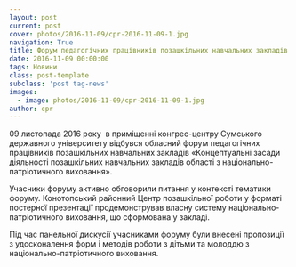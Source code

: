```yaml
---
layout: post
current: post
cover: photos/2016-11-09/cpr-2016-11-09-1.jpg
navigation: True
title: Форум педагогічних працівників позашкільних навчальних закладів
date: 2016-11-09 00:00:00
tags: Новини
class: post-template
subclass: 'post tag-news'
images:
  - image: photos/2016-11-09/cpr-2016-11-09-1.jpg
author: cpr
---
```


09 листопада 2016 року  в приміщенні конгрес-центру Сумського державного університету відбувся обласний форум педагогічних працівників позашкільних навчальних закладів «Концептуальні засади діяльності позашкільних навчальних закладів області з національно-патріотичного виховання».

Учасники форуму активно обговорили питання у контексті тематики форуму. Конотопський районний Центр позашкільної роботи у форматі постерної презентації продемонстрував власну систему національно-патріотичного виховання, що сформована у закладі.

Під час панельної дискусії учасниками форуму були внесені пропозиції з удосконалення форм і методів роботи з дітьми та молоддю з національно-патріотичного виховання.
